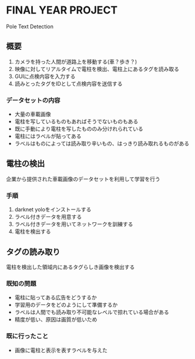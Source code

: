 # FINAL YEAR PROJECT
Pole Text Detection

## 概要
1. カメラを持った人間が道路上を移動する(車？歩き？)  
1. 映像に対してリアルタイムで電柱を検出、電柱上にあるタグを読み取る 
1. GUIに点検内容を入力する
1. 読みとったタグをIDとして点検内容を送信する

### データセットの内容
- 大量の車載画像
- 電柱を写しているものもあればそうでないものもある
- 既に手動により電柱を写したもののみ分けれられている
- 電柱にはラベルが貼ってある
- ラベルはものによっては読み取り辛いもの、はっきり読み取れるものがある

## 電柱の検出
企業から提供された車載画像のデータセットを利用して学習を行う

### 手順
1. darknet yoloをインストールする
1. ラベル付きデータを用意する
1. ラベル付きデータを用いてネットワークを訓練する
1. 電柱を検出する

## タグの読み取り
電柱を検出した領域内にあるタグらしき画像を検出する
### 既知の問題
- 電柱に貼ってある広告をどうするか
- 学習用のデータをどのようにして準備するか
- ラベルは人間でも読み取り不可能なレベルで掠れている場合がある
- 精度が低い、原因は画質が低いため


### 既に行ったこと
- 画像に電柱と表示を表すラベルを与えた



